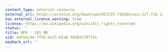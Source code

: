 ```yaml
---
content_type: external-resource
external_url: https://archive.org/download/MIT21F.716S05/ocw-21f.716-14n-313-10may2005-220k.mp4
has_external_license_warning: true
license: https://en.wikipedia.org/wiki/All_rights_reserved
status: ''
title: MP4 - 101 MB
uid: 4afeac94-7f55-4a73-b5a8-584931787f2e
wayback_url: ''
---
```

